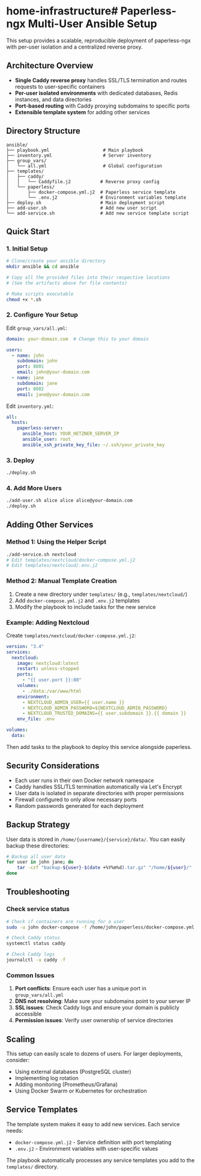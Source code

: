 # home-infrastructure# Paperless-ngx Multi-User Ansible Setup

This setup provides a scalable, reproducible deployment of paperless-ngx with per-user isolation and a centralized reverse proxy.

## Architecture Overview

- **Single Caddy reverse proxy** handles SSL/TLS termination and routes requests to user-specific containers
- **Per-user isolated environments** with dedicated databases, Redis instances, and data directories  
- **Port-based routing** with Caddy proxying subdomains to specific ports
- **Extensible template system** for adding other services

## Directory Structure

```
ansible/
├── playbook.yml                    # Main playbook
├── inventory.yml                   # Server inventory
├── group_vars/
│   └── all.yml                     # Global configuration
├── templates/
│   ├── caddy/
│   │   └── Caddyfile.j2           # Reverse proxy config
│   └── paperless/
│       ├── docker-compose.yml.j2  # Paperless service template
│       └── .env.j2                # Environment variables template
├── deploy.sh                      # Main deployment script
├── add-user.sh                    # Add new user script
└── add-service.sh                 # Add new service template script
```

## Quick Start

### 1. Initial Setup

```bash
# Clone/create your ansible directory
mkdir ansible && cd ansible

# Copy all the provided files into their respective locations
# (See the artifacts above for file contents)

# Make scripts executable
chmod +x *.sh
```

### 2. Configure Your Setup

Edit `group_vars/all.yml`:
```yaml
domain: your-domain.com  # Change this to your domain

users:
  - name: john
    subdomain: john  
    port: 8001
    email: john@your-domain.com
  - name: jane
    subdomain: jane
    port: 8002  
    email: jane@your-domain.com
```

Edit `inventory.yml`:
```yaml
all:
  hosts:
    paperless-server:
      ansible_host: YOUR_HETZNER_SERVER_IP
      ansible_user: root
      ansible_ssh_private_key_file: ~/.ssh/your_private_key
```

### 3. Deploy

```bash
./deploy.sh
```

### 4. Add More Users

```bash
./add-user.sh alice alice alice@your-domain.com
./deploy.sh
```

## Adding Other Services

### Method 1: Using the Helper Script

```bash
./add-service.sh nextcloud
# Edit templates/nextcloud/docker-compose.yml.j2
# Edit templates/nextcloud/.env.j2
```

### Method 2: Manual Template Creation

1. Create a new directory under `templates/` (e.g., `templates/nextcloud/`)
2. Add `docker-compose.yml.j2` and `.env.j2` templates
3. Modify the playbook to include tasks for the new service

### Example: Adding Nextcloud

Create `templates/nextcloud/docker-compose.yml.j2`:
```yaml
version: "3.4"
services:
  nextcloud:
    image: nextcloud:latest
    restart: unless-stopped
    ports:
      - "{{ user.port }}:80"
    volumes:
      - ./data:/var/www/html
    environment:
      - NEXTCLOUD_ADMIN_USER={{ user.name }}
      - NEXTCLOUD_ADMIN_PASSWORD=${NEXTCLOUD_ADMIN_PASSWORD}
      - NEXTCLOUD_TRUSTED_DOMAINS={{ user.subdomain }}.{{ domain }}
    env_file: .env

volumes:
  data:
```

Then add tasks to the playbook to deploy this service alongside paperless.

## Security Considerations

- Each user runs in their own Docker network namespace
- Caddy handles SSL/TLS termination automatically via Let's Encrypt
- User data is isolated in separate directories with proper permissions
- Firewall configured to only allow necessary ports
- Random passwords generated for each deployment

## Backup Strategy

User data is stored in `/home/{username}/{service}/data/`. You can easily backup these directories:

```bash
# Backup all user data
for user in john jane; do
    tar -czf "backup-${user}-$(date +%Y%m%d).tar.gz" "/home/${user}/"
done
```

## Troubleshooting

### Check service status
```bash
# Check if containers are running for a user
sudo -u john docker-compose -f /home/john/paperless/docker-compose.yml ps

# Check Caddy status
systemctl status caddy

# Check Caddy logs
journalctl -u caddy -f
```

### Common Issues

1. **Port conflicts**: Ensure each user has a unique port in `group_vars/all.yml`
2. **DNS not resolving**: Make sure your subdomains point to your server IP
3. **SSL issues**: Check Caddy logs and ensure your domain is publicly accessible
4. **Permission issues**: Verify user ownership of service directories

## Scaling

This setup can easily scale to dozens of users. For larger deployments, consider:
- Using external databases (PostgreSQL cluster)
- Implementing log rotation
- Adding monitoring (Prometheus/Grafana)
- Using Docker Swarm or Kubernetes for orchestration

## Service Templates

The template system makes it easy to add new services. Each service needs:
- `docker-compose.yml.j2` - Service definition with port templating
- `.env.j2` - Environment variables with user-specific values

The playbook automatically processes any service templates you add to the `templates/` directory.